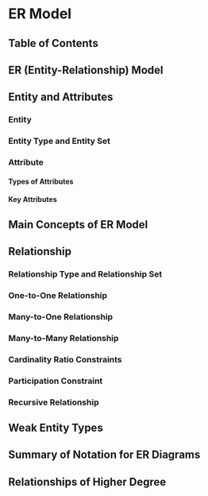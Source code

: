 # ER Model

## Table of Contents

## ER (Entity-Relationship) Model

## Entity and Attributes

### Entity

### Entity Type and Entity Set

### Attribute

#### Types of Attributes

#### Key Attributes

## Main Concepts of ER Model

## Relationship

### Relationship Type and Relationship Set

### One-to-One Relationship

### Many-to-One Relationship

### Many-to-Many Relationship

### Cardinality Ratio Constraints

### Participation Constraint

### Recursive Relationship

## Weak Entity Types

## Summary of Notation for ER Diagrams

## Relationships of Higher Degree

